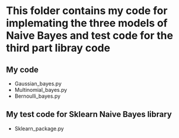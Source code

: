 # This folder contains my code for implemating the three models of Naive Bayes and test code for the third part libray code
## My code
  * Gaussian_bayes.py
  * Multinomial_bayes.py
  * Bernoulli_bayes.py
## My test code for Sklearn Naive Bayes library
  * Sklearn_package.py
